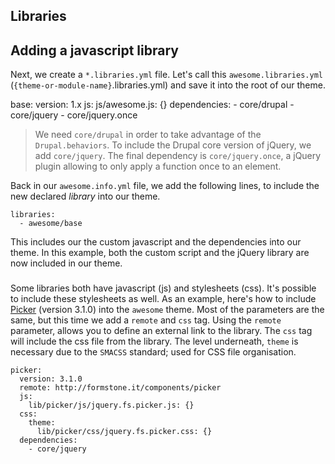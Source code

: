 ## Libraries

## Adding a javascript library

Next, we create a `*.libraries.yml` file. Let's call this `awesome.libraries.yml` (`{theme-or-module-name}`.libraries.yml) and save it into the root of our theme.

  base:
    version: 1.x
    js:
      js/awesome.js: {}
    dependencies:
      - core/drupal
      - core/jquery
      - core/jquery.once

> We need `core/drupal` in order to take advantage of the `Drupal.behaviors`. To include the Drupal core version of jQuery, we add `core/jquery`. The final dependency is `core/jquery.once`, a jQuery plugin allowing to only apply a function once to an element.

Back in our `awesome.info.yml` file, we add the following lines, to include the new declared *library* into our theme.

    libraries:
      - awesome/base

This includes our the custom javascript and the dependencies into our theme. In this example, both the custom script and the jQuery library are now included in our theme.

###

Some libraries both have javascript (js) and stylesheets (css). It's possible to
include these stylesheets as well. As an example, here's how to include
[Picker](http://formstone.it/components/picker) (version 3.1.0) into the
`awesome` theme. Most of the parameters are the same, but this time we add a
`remote` and `css` tag. Using the `remote` parameter, allows you to define an
external link to the library. The `css` tag will include the css file from the
library. The level underneath, `theme` is necessary due to the `SMACSS`
standard; used for CSS file organisation.

    picker:
      version: 3.1.0
      remote: http://formstone.it/components/picker
      js:
        lib/picker/js/jquery.fs.picker.js: {}
      css:
        theme:
          lib/picker/css/jquery.fs.picker.css: {}
      dependencies:
        - core/jquery
